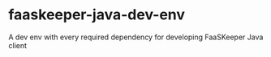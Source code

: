 # faaskeeper-java-dev-env
A dev env with every required dependency for developing FaaSKeeper Java client
